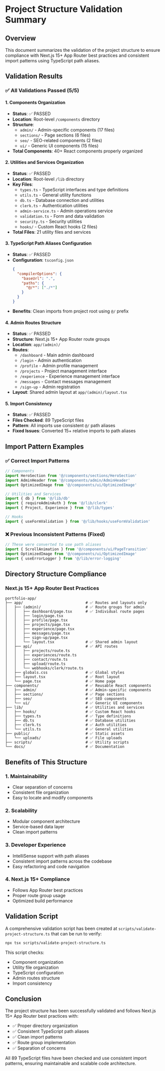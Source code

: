 # Project Structure Validation Summary

## Overview

This document summarizes the validation of the project structure to ensure compliance with Next.js 15+ App Router best practices and consistent import patterns using TypeScript path aliases.

## Validation Results

### ✅ All Validations Passed (5/5)

#### 1. Components Organization
- **Status**: ✅ PASSED
- **Location**: Root-level `/components` directory
- **Structure**:
  - `admin/` - Admin-specific components (17 files)
  - `sections/` - Page sections (6 files)
  - `seo/` - SEO-related components (2 files)
  - `ui/` - Generic UI components (15 files)
- **Total Components**: 40+ React components properly organized

#### 2. Utilities and Services Organization
- **Status**: ✅ PASSED
- **Location**: Root-level `/lib` directory
- **Key Files**:
  - `types.ts` - TypeScript interfaces and type definitions
  - `utils.ts` - General utility functions
  - `db.ts` - Database connection and utilities
  - `clerk.ts` - Authentication utilities
  - `admin-service.ts` - Admin operations service
  - `validation.ts` - Form and data validation
  - `security.ts` - Security utilities
  - `hooks/` - Custom React hooks (2 files)
- **Total Files**: 21 utility files and services

#### 3. TypeScript Path Aliases Configuration
- **Status**: ✅ PASSED
- **Configuration**: `tsconfig.json`
  ```json
  {
    "compilerOptions": {
      "baseUrl": ".",
      "paths": {
        "@/*": ["./*"]
      }
    }
  }
  ```
- **Benefits**: Clean imports from project root using `@/` prefix

#### 4. Admin Routes Structure
- **Status**: ✅ PASSED
- **Structure**: Next.js 15+ App Router route groups
- **Location**: `app/(admin)/`
- **Routes**:
  - `/dashboard` - Main admin dashboard
  - `/login` - Admin authentication
  - `/profile` - Admin profile management
  - `/projects` - Project management interface
  - `/experience` - Experience management interface
  - `/messages` - Contact messages management
  - `/sign-up` - Admin registration
- **Layout**: Shared admin layout at `app/(admin)/layout.tsx`

#### 5. Import Consistency
- **Status**: ✅ PASSED
- **Files Checked**: 89 TypeScript files
- **Pattern**: All imports use consistent `@/` path aliases
- **Fixed Issues**: Converted 15+ relative imports to path aliases

## Import Pattern Examples

### ✅ Correct Import Patterns
```typescript
// Components
import HeroSection from '@/components/sections/HeroSection'
import AdminHeader from '@/components/admin/AdminHeader'
import OptimizedImage from '@/components/ui/OptimizedImage'

// Utilities and Services
import { db } from '@/lib/db'
import { requireAdminAuth } from '@/lib/clerk'
import { Project, Experience } from '@/lib/types'

// Hooks
import { useFormValidation } from '@/lib/hooks/useFormValidation'
```

### ❌ Previous Inconsistent Patterns (Fixed)
```typescript
// These were converted to use path aliases
import { ScrollAnimation } from '@/components/ui/PageTransition'
import OptimizedImage from '@/components/ui/OptimizedImage'
import { useErrorLogger } from '@/lib/error-logging'
```

## Directory Structure Compliance

### Next.js 15+ App Router Best Practices

```
portfolio-app/
├── app/                            # ✅ Routes and layouts only
│   ├── (admin)/                    # ✅ Route groups for admin
│   │   ├── dashboard/page.tsx      # ✅ Individual route pages
│   │   ├── login/page.tsx
│   │   ├── profile/page.tsx
│   │   ├── projects/page.tsx
│   │   ├── experience/page.tsx
│   │   ├── messages/page.tsx
│   │   ├── sign-up/page.tsx
│   │   └── layout.tsx              # ✅ Shared admin layout
│   ├── api/                        # ✅ API routes
│   │   ├── projects/route.ts
│   │   ├── experiences/route.ts
│   │   ├── contact/route.ts
│   │   ├── upload/route.ts
│   │   └── webhooks/clerk/route.ts
│   ├── globals.css                 # ✅ Global styles
│   ├── layout.tsx                  # ✅ Root layout
│   └── page.tsx                    # ✅ Home page
├── components/                     # ✅ Reusable React components
│   ├── admin/                      # ✅ Admin-specific components
│   ├── sections/                   # ✅ Page sections
│   ├── seo/                        # ✅ SEO components
│   └── ui/                         # ✅ Generic UI components
├── lib/                            # ✅ Utilities and services
│   ├── hooks/                      # ✅ Custom React hooks
│   ├── types.ts                    # ✅ Type definitions
│   ├── db.ts                       # ✅ Database utilities
│   ├── clerk.ts                    # ✅ Auth utilities
│   └── utils.ts                    # ✅ General utilities
├── public/                         # ✅ Static assets
│   └── uploads/                    # ✅ File uploads
├── scripts/                        # ✅ Utility scripts
└── docs/                           # ✅ Documentation
```

## Benefits of This Structure

### 1. Maintainability
- Clear separation of concerns
- Consistent file organization
- Easy to locate and modify components

### 2. Scalability
- Modular component architecture
- Service-based data layer
- Clean import patterns

### 3. Developer Experience
- IntelliSense support with path aliases
- Consistent import patterns across the codebase
- Easy refactoring and code navigation

### 4. Next.js 15+ Compliance
- Follows App Router best practices
- Proper route group usage
- Optimized build performance

## Validation Script

A comprehensive validation script has been created at `scripts/validate-project-structure.ts` that can be run to verify:

```bash
npx tsx scripts/validate-project-structure.ts
```

This script checks:
- Component organization
- Utility file organization
- TypeScript configuration
- Admin routes structure
- Import consistency

## Conclusion

The project structure has been successfully validated and follows Next.js 15+ App Router best practices with:

- ✅ Proper directory organization
- ✅ Consistent TypeScript path aliases
- ✅ Clean import patterns
- ✅ Route group implementation
- ✅ Separation of concerns

All 89 TypeScript files have been checked and use consistent import patterns, ensuring maintainable and scalable code architecture.